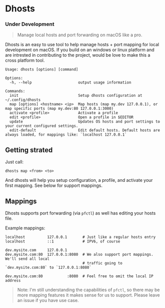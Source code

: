 # Dhosts

### Under Development

> Manage local hosts and port forwarding on macOS like a pro.

Dhosts is an easy to use tool to help manage hosts + port mapping for local development on macOS. If you build on an windows or linux platform and are intrested in contributing to the project, would be love to make this a cross platform tool.

```
Usage: dhosts [options] [command]

Options:
  -h, --help                     output usage information

Commands:
  init                           Setup dhosts configuration at ~/.config/dhosts
  map [options] <hostname> <ip>  Map hosts (map my.dev 127.0.0.1), or map specific ports (map my.dev:80 127.0.0.1:3000)
  activate <profile>             Activate a profile
  edit <profile>                 Open a profile in $EDITOR
  update                         Updates OS hosts and port settings to your current configured settings.
  edit-default                   Edit default hosts. Default hosts are always loaded, for mappings like: `localhost 127.0.0.1`
```

## Getting strated

Just call:

```
dhosts map <from> <to>
```

And dhosts will help you setup configuration, a profile, and activate your first mapping. See below for support mappings.

## Mappings

Dhosts supports port forwarding (via `pfctl`) as well has editing your hosts file.

Example mappings:

```
localhost          127.0.0.1       # Just like a regular hosts entry
localhost          ::1             # IPV6, of course

dev.mysite.com     127.0.0.1
dev.mysite.com:80  127.0.0.1:8080  # We also support port mappings. We'll send all local
                                   # traffic going to `dev.mysite.com:80` to `127.0.0.1:8080`

dev.mysite.com:80           :8080  # Feel free to omit the local IP address
```

> Note: I'm still understanding the capabilities of `pfctl`, so there may be more mapping features it makes sense for us to support. Please leave an issue if you have use case.
